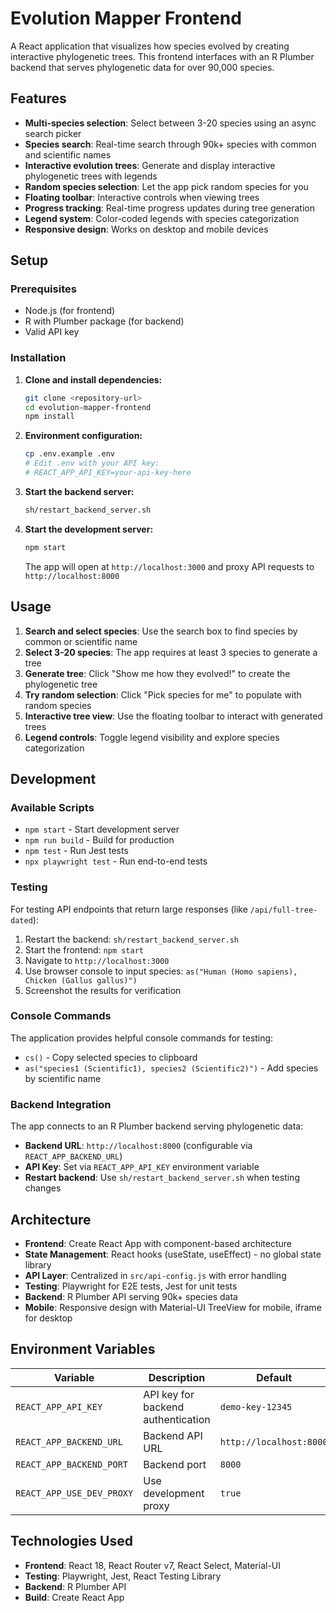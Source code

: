 # Evolution Mapper Frontend

A React application that visualizes how species evolved by creating interactive phylogenetic trees. This frontend interfaces with an R Plumber backend that serves phylogenetic data for over 90,000 species.

## Features

- **Multi-species selection**: Select between 3-20 species using an async search picker
- **Species search**: Real-time search through 90k+ species with common and scientific names
- **Interactive evolution trees**: Generate and display interactive phylogenetic trees with legends
- **Random species selection**: Let the app pick random species for you
- **Floating toolbar**: Interactive controls when viewing trees
- **Progress tracking**: Real-time progress updates during tree generation
- **Legend system**: Color-coded legends with species categorization
- **Responsive design**: Works on desktop and mobile devices

## Setup

### Prerequisites
- Node.js (for frontend)
- R with Plumber package (for backend)
- Valid API key

### Installation

1. **Clone and install dependencies:**
   ```bash
   git clone <repository-url>
   cd evolution-mapper-frontend
   npm install
   ```

2. **Environment configuration:**
   ```bash
   cp .env.example .env
   # Edit .env with your API key:
   # REACT_APP_API_KEY=your-api-key-here
   ```

3. **Start the backend server:**
   ```bash
   sh/restart_backend_server.sh
   ```

4. **Start the development server:**
   ```bash
   npm start
   ```

   The app will open at `http://localhost:3000` and proxy API requests to `http://localhost:8000`

## Usage

1. **Search and select species**: Use the search box to find species by common or scientific name
2. **Select 3-20 species**: The app requires at least 3 species to generate a tree
3. **Generate tree**: Click "Show me how they evolved!" to create the phylogenetic tree
4. **Try random selection**: Click "Pick species for me" to populate with random species
5. **Interactive tree view**: Use the floating toolbar to interact with generated trees
6. **Legend controls**: Toggle legend visibility and explore species categorization

## Development

### Available Scripts

- `npm start` - Start development server
- `npm run build` - Build for production
- `npm test` - Run Jest tests
- `npx playwright test` - Run end-to-end tests

### Testing

For testing API endpoints that return large responses (like `/api/full-tree-dated`):
1. Restart the backend: `sh/restart_backend_server.sh`
2. Start the frontend: `npm start`
3. Navigate to `http://localhost:3000`
4. Use browser console to input species: `as("Human (Homo sapiens), Chicken (Gallus gallus)")`
5. Screenshot the results for verification

### Console Commands

The application provides helpful console commands for testing:
- `cs()` - Copy selected species to clipboard
- `as("species1 (Scientific1), species2 (Scientific2)")` - Add species by scientific name

### Backend Integration

The app connects to an R Plumber backend serving phylogenetic data:
- **Backend URL**: `http://localhost:8000` (configurable via `REACT_APP_BACKEND_URL`)
- **API Key**: Set via `REACT_APP_API_KEY` environment variable
- **Restart backend**: Use `sh/restart_backend_server.sh` when testing changes

## Architecture

- **Frontend**: Create React App with component-based architecture
- **State Management**: React hooks (useState, useEffect) - no global state library
- **API Layer**: Centralized in `src/api-config.js` with error handling
- **Testing**: Playwright for E2E tests, Jest for unit tests
- **Backend**: R Plumber API serving 90k+ species data
- **Mobile**: Responsive design with Material-UI TreeView for mobile, iframe for desktop

## Environment Variables

| Variable | Description | Default |
|----------|-------------|---------|
| `REACT_APP_API_KEY` | API key for backend authentication | `demo-key-12345` |
| `REACT_APP_BACKEND_URL` | Backend API URL | `http://localhost:8000` |
| `REACT_APP_BACKEND_PORT` | Backend port | `8000` |
| `REACT_APP_USE_DEV_PROXY` | Use development proxy | `true` |

## Technologies Used

- **Frontend**: React 18, React Router v7, React Select, Material-UI
- **Testing**: Playwright, Jest, React Testing Library
- **Backend**: R Plumber API
- **Build**: Create React App